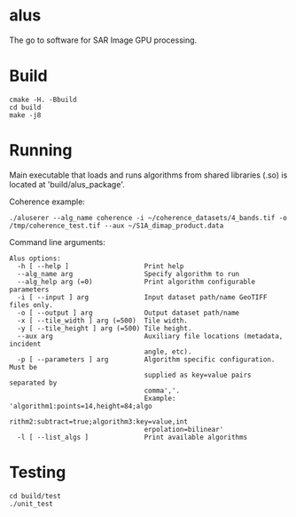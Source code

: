 # alus

The go to software for SAR Image GPU processing.

# Build

```
cmake -H. -Bbuild
cd build
make -j8
```

# Running

Main executable that loads and runs algorithms from shared libraries (.so) is located at
'build/alus_package'.

Coherence example:
```
./aluserer --alg_name coherence -i ~/coherence_datasets/4_bands.tif -o /tmp/coherence_test.tif --aux ~/S1A_dimap_product.data
```

Command line arguments:
```
Alus options:
  -h [ --help ]                   Print help
  --alg_name arg                  Specify algorithm to run
  --alg_help arg (=0)             Print algorithm configurable parameters
  -i [ --input ] arg              Input dataset path/name GeoTIFF files only.
  -o [ --output ] arg             Output dataset path/name
  -x [ --tile_width ] arg (=500)  Tile width.
  -y [ --tile_height ] arg (=500) Tile height.
  --aux arg                       Auxiliary file locations (metadata, incident 
                                  angle, etc).
  -p [ --parameters ] arg         Algorithm specific configuration. Must be 
                                  supplied as key=value pairs separated by 
                                  comma','.
                                  Example: 'algorithm1:points=14,height=84;algo
                                  rithm2:subtract=true;algorithm3:key=value,int
                                  erpolation=bilinear'
  -l [ --list_algs ]              Print available algorithms
```

# Testing

```
cd build/test
./unit_test
```
